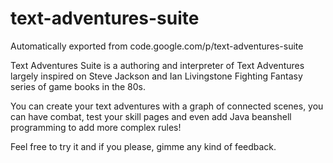 # text-adventures-suite
Automatically exported from code.google.com/p/text-adventures-suite

Text Adventures Suite is a authoring and interpreter of Text Adventures largely 
inspired on Steve Jackson and Ian Livingstone Fighting Fantasy series of 
game books in the 80s.

You can create your text adventures with a graph of connected scenes, 
you can have combat, test your skill pages and even add Java beanshell 
programming to add more complex rules!

Feel free to try it and if you please, gimme any kind of feedback.
